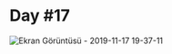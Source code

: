 # Day #17

![Ekran Görüntüsü - 2019-11-17 19-37-11](https://user-images.githubusercontent.com/30186772/69010522-be7c6800-0971-11ea-9dc3-69ad373e586d.png)

